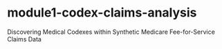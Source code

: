# module1-codex-claims-analysis
Discovering Medical Codexes within Synthetic Medicare Fee-for-Service Claims Data

